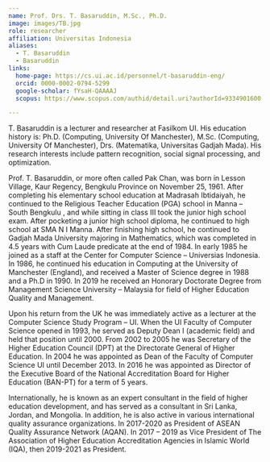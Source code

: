 ```yaml
---
name: Prof. Drs. T. Basaruddin, M.Sc., Ph.D.
image: images/TB.jpg
role: researcher
affiliation: Universitas Indonesia
aliases:
  - T. Basaruddin
  - Basaruddin
links:
  home-page: https://cs.ui.ac.id/personnel/t-basaruddin-eng/
  orcid: 0000-0002-0794-5299
  google-scholar: fYsaH-QAAAAJ
  scopus: https://www.scopus.com/authid/detail.uri?authorId=9334901600

---
```


T. Basaruddin is a lecturer and researcher at Fasilkom UI. His education history is: Ph.D. (Computing, University Of Manchester), M.Sc. (Computing, University Of Manchester), Drs. (Matematika, Universitas Gadjah Mada). His research interests include pattern recognition, social signal processing, and optimization.

Prof. T. Basaruddin, or more often called Pak Chan, was born in Lesson Village, Kaur Regency, Bengkulu Province on November 25, 1961. After completing his elementary school education at Madrasah Ibtidaiyah, he continued to the Religious Teacher Education (PGA) school in Manna – South Bengkulu , and while sitting in class III took the junior high school exam. After pocketing a junior high school diploma, he continued to high school at SMA N I Manna. After finishing high school, he continued to Gadjah Mada University majoring in Mathematics, which was completed in 4.5 years with Cum Laude predicate at the end of 1984. In early 1985 he joined as a staff at the Center for Computer Science – Universias Indonesia. In 1986, he continued his education in Computing at the University of Manchester (England), and received a Master of Science degree in 1988 and a Ph.D in 1990. In 2019 he received an Honorary Doctorate Degree from Management Science University – Malaysia for field of Higher Education Quality and Management.

Upon his return from the UK he was immediately active as a lecturer at the Computer Science Study Program – UI. When the UI Faculty of Computer Science opened in 1993, he served as Deputy Dean I (academic field) and held that position until 2000. From 2002 to 2005 he was Secretary of the Higher Education Council (DPT) at the Directorate General of Higher Education. In 2004 he was appointed as Dean of the Faculty of Computer Science UI until December 2013. In 2016 he was appointed as Director of the Executive Board of the National Accreditation Board for Higher Education (BAN-PT) for a term of 5 years.

Internationally, he is known as an expert consultant in the field of higher education development, and has served as a consultant in Sri Lanka, Jordan, and Mongolia. In addition, he is also active in various international quality assurance organizations. In 2017-2020 as President of ASEAN Quality Assurance Network (AQAN). In 2017 – 2019 as Vice President of The Association of Higher Education Accreditation Agencies in Islamic World (IQA), then 2019-2021 as President.
